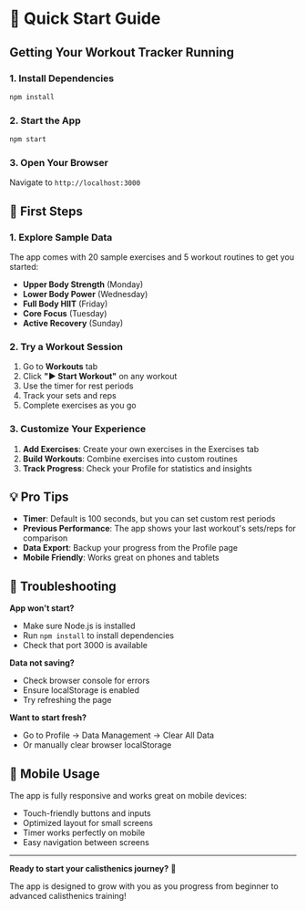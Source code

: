 # 🚀 Quick Start Guide

## Getting Your Workout Tracker Running

### 1. Install Dependencies
```bash
npm install
```

### 2. Start the App
```bash
npm start
```

### 3. Open Your Browser
Navigate to `http://localhost:3000`

## 🎯 First Steps

### 1. Explore Sample Data
The app comes with 20 sample exercises and 5 workout routines to get you started:
- **Upper Body Strength** (Monday)
- **Lower Body Power** (Wednesday) 
- **Full Body HIIT** (Friday)
- **Core Focus** (Tuesday)
- **Active Recovery** (Sunday)

### 2. Try a Workout Session
1. Go to **Workouts** tab
2. Click **"▶️ Start Workout"** on any workout
3. Use the timer for rest periods
4. Track your sets and reps
5. Complete exercises as you go

### 3. Customize Your Experience
1. **Add Exercises**: Create your own exercises in the Exercises tab
2. **Build Workouts**: Combine exercises into custom routines
3. **Track Progress**: Check your Profile for statistics and insights

## 💡 Pro Tips

- **Timer**: Default is 100 seconds, but you can set custom rest periods
- **Previous Performance**: The app shows your last workout's sets/reps for comparison
- **Data Export**: Backup your progress from the Profile page
- **Mobile Friendly**: Works great on phones and tablets

## 🔧 Troubleshooting

**App won't start?**
- Make sure Node.js is installed
- Run `npm install` to install dependencies
- Check that port 3000 is available

**Data not saving?**
- Check browser console for errors
- Ensure localStorage is enabled
- Try refreshing the page

**Want to start fresh?**
- Go to Profile → Data Management → Clear All Data
- Or manually clear browser localStorage

## 📱 Mobile Usage

The app is fully responsive and works great on mobile devices:
- Touch-friendly buttons and inputs
- Optimized layout for small screens
- Timer works perfectly on mobile
- Easy navigation between screens

---

**Ready to start your calisthenics journey?** 💪

The app is designed to grow with you as you progress from beginner to advanced calisthenics training!